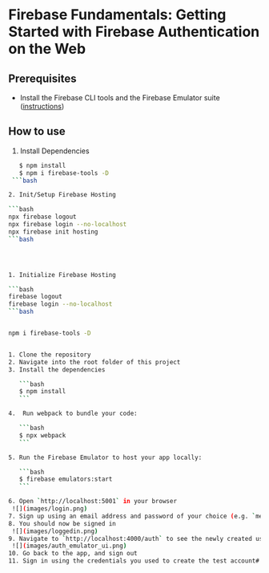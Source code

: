 # Firebase Fundamentals: Getting Started with Firebase Authentication on the Web



## Prerequisites

* Install the Firebase CLI tools and the Firebase Emulator suite ([instructions](https://firebase.google.com/docs/emulator-suite/install_and_configure))

## How to use

1. Install Dependencies
 ```bash
    $ npm install
    $ npm i firebase-tools -D
  ```bash

2. Init/Setup Firebase Hosting

 ```bash
npx firebase logout
npx firebase login --no-localhost
npx firebase init hosting
 ```bash




1. Initialize Firebase Hosting 

 ```bash
firebase logout
firebase login --no-localhost
 ```bash


npm i firebase-tools -D


1. Clone the repository
2. Navigate into the root folder of this project
3. Install the dependencies

    ```bash
    $ npm install
    ```

4.  Run webpack to bundle your code:

    ```bash
    $ npx webpack
    ```

5. Run the Firebase Emulator to host your app locally:

    ```bash
    $ firebase emulators:start
    ```

6. Open `http://localhost:5001` in your browser
  ![](images/login.png)
7. Sign up using an email address and password of your choice (e.g. `me@awesomekittens.test`)
8. You should now be signed in
  ![](images/loggedin.png)
9. Navigate to `http://localhost:4000/auth` to see the newly created user in the Firebase Authentication Emulator UI
  ![](images/auth_emulator_ui.png)
10. Go back to the app, and sign out
11. Sign in using the credentials you used to create the test account# firebase-auth
